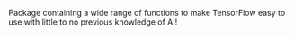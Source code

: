 Package containing a wide range of functions to make TensorFlow easy to use with little to no previous knowledge of AI!